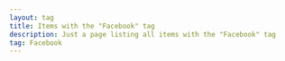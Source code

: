 ```yaml
---
layout: tag
title: Items with the "Facebook" tag
description: Just a page listing all items with the "Facebook" tag
tag: Facebook
---
```

